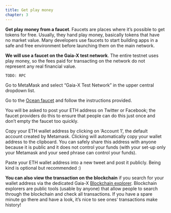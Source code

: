 ```yaml
---
title: Get play money
chapter: 3
---
```


**Get play money from a faucet**. Faucets are places where it’s possible to get tokens for free. Usually, they hand play money, basically tokens that have no market value. Many developers use faucets to start building apps in a safe and free environment before launching them on the main network.

**We will use a faucet on the Gaia-X test network**. The entire testnet uses play money, so the fees paid for transacting on the network do not represent any real financial value.

`TODO: RPC`

Go to MetaMask and select “Gaia-X Test Network” in the upper central dropdown list.

Go to the [Ocean faucet](link) and follow the instructions provided.

You will be asked to post your ETH address on Twitter or Facebook; the faucet providers do this to ensure that people can do this just once and don’t empty the faucet too quickly.

Copy your ETH wallet address by clicking on ‘Account 1’, the default account created by Metamask. Clicking will automatically copy your wallet address to the clipboard. You can safely share this address with anyone because it is public and it does not control your funds (with your set-up only your Metamask and your seed phrase can control your funds).

Paste your ETH wallet address into a new tweet and post it publicly. Being kind is optional but recommended :)

**You can also view the transaction on the blockchain** if you search for your wallet address via the dedicated Gaia-X [Blockchain explorer](https://blockscout.gaiaxtestnet.oceanprotocol.com). Blockchain explorers are public tools (usable by anyone) that allow people to search through the blockchain and check all transactions. If you have a spare minute go there and have a look, it’s nice to see ones’ transactions make history!
